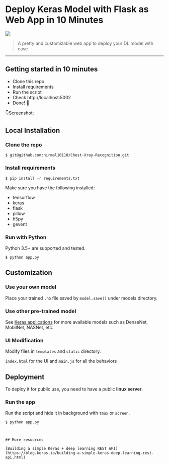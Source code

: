 # Deploy Keras Model with Flask as Web App in 10 Minutes

[![](https://img.shields.io/badge/python%203.5%2B-green.svg)]()

> A pretty and customizable web app to deploy your DL model with ease

------------------

## Getting started in 10 minutes

- Clone this repo 
- Install requirements
- Run the script
- Check http://localhost:5002
- Done! :tada:

:point_down:Screenshot:


## Local Installation

### Clone the repo
```shell
$ git@github.com:nirmal10110/Chest-Xray-Recognition.git
```

### Install requirements

```shell
$ pip install -r requirements.txt
```

Make sure you have the following installed:
- tensorflow
- keras
- flask
- pillow
- h5py
- gevent

### Run with Python

Python 3.5+ are supported and tested.

```shell
$ python app.py
```

## Customization

### Use your own model

Place your trained `.h5` file saved by `model.save()` under models directory.




### Use other pre-trained model

See [Keras applications](https://keras.io/applications/) for more available models such as DenseNet, MobilNet, NASNet, etc.

### UI Modification

Modify files in `templates` and `static` directory.

`index.html` for the UI and `main.js` for all the behaviors

## Deployment

To deploy it for public use, you need to have a public **linux server**.

### Run the app

Run the script and hide it in background with `tmux` or `screen`.
```
$ python app.py
```
```


## More resources

[Building a simple Keras + deep learning REST API](https://blog.keras.io/building-a-simple-keras-deep-learning-rest-api.html)
